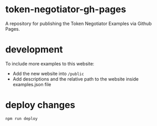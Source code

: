# token-negotiator-gh-pages
A repository for publishing the Token Negotiator Examples via Github Pages.

# development

To include more examples to this website:

- Add the new website into `/public`
- Add descriptions and the relative path to the website inside examples.json file

# deploy changes
`npm run deploy`